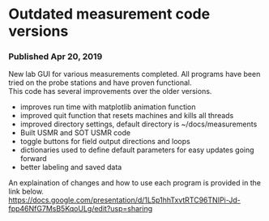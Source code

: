 # Outdated measurement code versions

### Published Apr 20, 2019

New lab GUI for various measurements completed.  All programs have been tried on the probe stations and have proven functional.  
This code has several improvements over the older versions.

- improves run time with matplotlib animation function
- improved quit function that resets machines and kills all threads
- improved directory settings, default directory is ~/docs/measurements
- Built USMR and SOT USMR code
- toggle buttons for field output directions and loops
- dictionaries used to define default parameters for easy updates going forward
- better labeling and saved data

An explaination of changes and how to use each program is provided in the link below.
https://docs.google.com/presentation/d/1L5p1hhTxvtRTC96TNIPi-Jd-fpp46NfG7MsB5KqoULg/edit?usp=sharing
